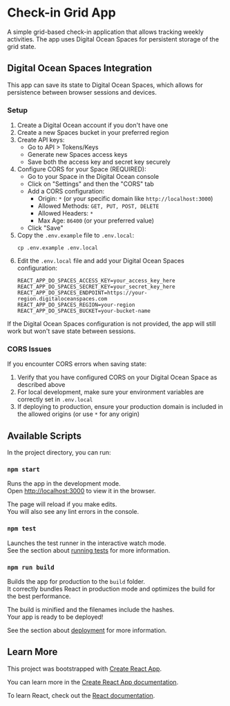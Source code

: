 # Check-in Grid App

A simple grid-based check-in application that allows tracking weekly activities. The app uses Digital Ocean Spaces for persistent storage of the grid state.

## Digital Ocean Spaces Integration

This app can save its state to Digital Ocean Spaces, which allows for persistence between browser sessions and devices.

### Setup

1. Create a Digital Ocean account if you don't have one
2. Create a new Spaces bucket in your preferred region
3. Create API keys:
   - Go to API > Tokens/Keys
   - Generate new Spaces access keys
   - Save both the access key and secret key securely
4. Configure CORS for your Space (REQUIRED):
   - Go to your Space in the Digital Ocean console
   - Click on "Settings" and then the "CORS" tab
   - Add a CORS configuration:
     - Origin: `*` (or your specific domain like `http://localhost:3000`)
     - Allowed Methods: `GET, PUT, POST, DELETE`
     - Allowed Headers: `*`
     - Max Age: `86400` (or your preferred value)
   - Click "Save"
5. Copy the `.env.example` file to `.env.local`:
   ```
   cp .env.example .env.local
   ```
6. Edit the `.env.local` file and add your Digital Ocean Spaces configuration:
   ```
   REACT_APP_DO_SPACES_ACCESS_KEY=your_access_key_here
   REACT_APP_DO_SPACES_SECRET_KEY=your_secret_key_here
   REACT_APP_DO_SPACES_ENDPOINT=https://your-region.digitaloceanspaces.com
   REACT_APP_DO_SPACES_REGION=your-region
   REACT_APP_DO_SPACES_BUCKET=your-bucket-name
   ```

If the Digital Ocean Spaces configuration is not provided, the app will still work but won't save state between sessions.

### CORS Issues

If you encounter CORS errors when saving state:
1. Verify that you have configured CORS on your Digital Ocean Space as described above
2. For local development, make sure your environment variables are correctly set in `.env.local`
3. If deploying to production, ensure your production domain is included in the allowed origins (or use `*` for any origin)

## Available Scripts

In the project directory, you can run:

### `npm start`

Runs the app in the development mode.\
Open [http://localhost:3000](http://localhost:3000) to view it in the browser.

The page will reload if you make edits.\
You will also see any lint errors in the console.

### `npm test`

Launches the test runner in the interactive watch mode.\
See the section about [running tests](https://facebook.github.io/create-react-app/docs/running-tests) for more information.

### `npm run build`

Builds the app for production to the `build` folder.\
It correctly bundles React in production mode and optimizes the build for the best performance.

The build is minified and the filenames include the hashes.\
Your app is ready to be deployed!

See the section about [deployment](https://facebook.github.io/create-react-app/docs/deployment) for more information.

## Learn More

This project was bootstrapped with [Create React App](https://github.com/facebook/create-react-app).

You can learn more in the [Create React App documentation](https://facebook.github.io/create-react-app/docs/getting-started).

To learn React, check out the [React documentation](https://reactjs.org/).